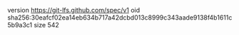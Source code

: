 version https://git-lfs.github.com/spec/v1
oid sha256:30eafcf02ea14eb634b717a42dcbd013c8999c343aade9138f4b1611c5b9a3c1
size 542
